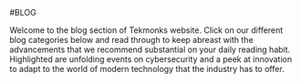 <div class="mainblog" markdown="1">
#BLOG

Welcome to the blog section of Tekmonks website. Click on our different blog categories below and read through to keep abreast with the advancements that we recommend substantial on your daily reading habit. Highlighted are unfolding events on cybersecurity and a peek at innovation to adapt to the world of modern technology that the industry has to offer.
</div>
